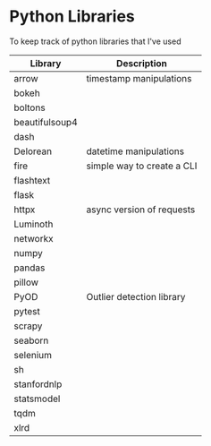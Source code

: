 # Python Libraries

To keep track of python libraries that I've used

|Library|Description|
|---|---|
|arrow|timestamp manipulations|
|bokeh||
|boltons||
|beautifulsoup4||
|dash||
|Delorean|datetime manipulations|
|fire|simple way to create a CLI|
|flashtext||
|flask||
|httpx|async version of requests|
|Luminoth||
|networkx|
|numpy||
|pandas||
|pillow||
|PyOD|Outlier detection library|
|pytest|
|scrapy||
|seaborn||
|selenium||
|sh||
|stanfordnlp||
|statsmodel||
|tqdm||
|xlrd||

